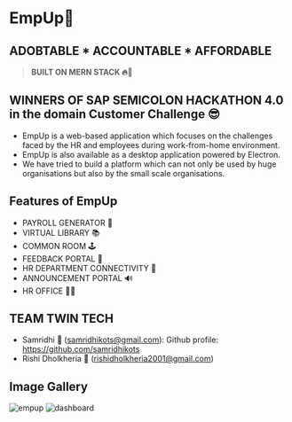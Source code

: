 # **EmpUp🚀**
## **ADOBTABLE * ACCOUNTABLE * AFFORDABLE**
> **BUILT ON MERN STACK 🔥💯**

## **WINNERS OF SAP SEMICOLON HACKATHON 4.0 in the domain Customer Challenge 😎**

- EmpUp is a web-based application which focuses on the challenges faced by the HR and employees during work-from-home environment.
- EmpUp is also available as a desktop application powered by Electron.
- We have tried to build a platform which can not only be used by huge organisations but also by the small scale organisations.


## Features of EmpUp
- PAYROLL GENERATOR 🧾
- VIRTUAL LIBRARY 📚
- COMMON ROOM 🕹 
- FEEDBACK PORTAL 👀 
- HR DEPARTMENT CONNECTIVITY 👏
- ANNOUNCEMENT PORTAL 🔊
- HR OFFICE 👨‍💼

## **TEAM TWIN TECH**
- Samridhi 🤘 (samridhikots@gmail.com): Github profile: https://github.com/samridhikots
- Rishi Dholkheria 🤘 (rishidholkheria2001@gmail.com)

## **Image Gallery**
![empup](https://user-images.githubusercontent.com/64290511/100751219-0cdd9700-340d-11eb-850a-67ebb43c3da2.jpeg)
![dashboard](https://user-images.githubusercontent.com/64290511/100751243-1535d200-340d-11eb-956b-cc224fd0cbf1.jpeg)

